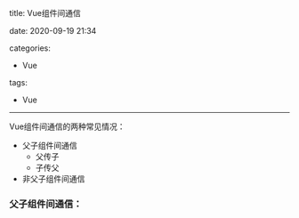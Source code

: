 title: Vue组件间通信

date: 2020-09-19 21:34

categories:

- Vue

tags:

- Vue



---

Vue组件间通信的两种常见情况：

- 父子组件间通信
  - 父传子
  - 子传父
- 非父子组件间通信



### 父子组件间通信：

